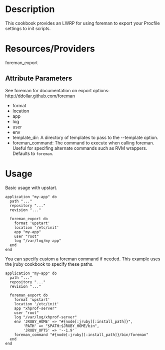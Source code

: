 # Description

This cookbook provides an LWRP for using foreman to export your Procfile settings to init scripts.

# Resources/Providers

foreman_export

## Attribute Parameters

See foreman for documentation on export options: http://ddollar.github.com/foreman

- format
- location
- app
- log
- user
- env
- template_dir: A directory of templates to pass to the --template option.
- foreman_command: The command to execute when calling foreman.  Useful for specifing alternate commands such as RVM wrappers.  Defaults to `foreman`.


# Usage

Basic usage with upstart.

```{ruby}
application "my-app" do
  path "..."
  repository "..."
  revision "..."

  foreman_export do
    format 'upstart'
    location '/etc/init'
    app "my-app"
    user "root"
    log "/var/log/my-app"
  end
end
```

You can specify custom a foreman command if needed. This example uses the jruby cookbook to specify these paths.

```{ruby}
application "my-app" do
  path "..."
  repository "..."
  revision "..."

  foreman_export do
    format 'upstart'
    location '/etc/init'
    app "xhprof-server"
    user "root"
    log "/var/log/xhprof-server"
    env 'JRUBY_HOME' => "#{node[:jruby][:install_path]}",
        'PATH' => "$PATH:$JRUBY_HOME/bin",
        'JRUBY_OPTS' => '--1.9'
    foreman_command "#{node[:jruby][:install_path]}/bin/foreman"
  end
end
```
